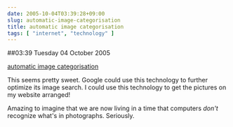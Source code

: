```yaml
---
date: 2005-10-04T03:39:28+09:00
slug: automatic-image-categorisation
title: automatic image categorisation
tags: [ "internet", "technology" ]
---
```


##03:39 Tuesday 04 October 2005

[automatic image categorisation](http://www.physorg.com/news3966.html)

This seems pretty sweet.  Google could use this technology to further optimize its image search.  I could use this technology to get the pictures on my website arranged!

Amazing to imagine that we are now living in a time that computers *don't* recognize what's in photographs.  Seriously.

